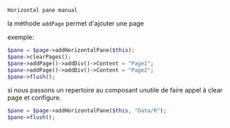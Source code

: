 `Horizontal pane manual`

la méthode `addPage` permet d'ajouter une page

exemple:
```php
$pane = $page->addHorizontalPane($this); 
$pane->clearPages();
$pane->addPage()->addDiv()->Content = "Page1";
$pane->addPage()->addDiv()->Content = "Page2";
$pane->flush();
```

si nous passons un repertoire au composant unutile de faire appel à clear page et configure.
```php
$pane = $page->addHorizontalPane($this, "Data/R");
$pane->flush(); 
```

